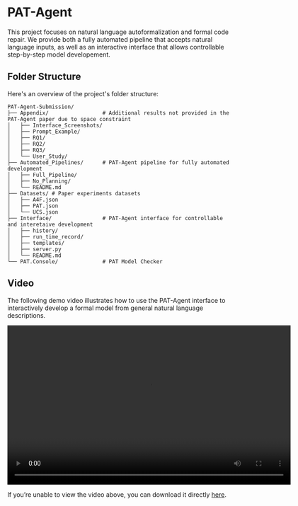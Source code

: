 # PAT-Agent
This project focuses on natural language autoformalization and formal code repair. We provide both a fully automated pipeline that accepts natural language inputs, as well as an interactive interface that allows controllable step-by-step model developement.

## Folder Structure

Here's an overview of the project's folder structure:

```
PAT-Agent-Submission/
├── Appendix/                 # Additional results not provided in the PAT-Agent paper due to space constraint
│   ├── Interface_Screenshots/
│   ├── Prompt_Example/
│   ├── RQ1/
│   ├── RQ2/
│   ├── RQ3/
│   └── User_Study/
├── Automated_Pipelines/      # PAT-Agent pipeline for fully automated development
│   ├── Full_Pipeline/
│   ├── No_Planning/
│   └── README.md 
├── Datasets/ # Paper experiments datasets
│   ├── A4F.json
│   ├── PAT.json
│   └── UCS.json
├── Interface/                # PAT-Agent interface for controllable and interetaive development
│   ├── history/
│   ├── run_time_record/
│   ├── templates/
│   ├── server.py
│   └── README.md  
└── PAT.Console/              # PAT Model Checker
```

## Video
The following demo video illustrates how to use the PAT-Agent interface to interactively develop a formal model from general natural language descriptions.

<video width="640" height="360" controls>
  <source src="./demo.mp4" type="video/mp4">
  Your browser does not support the video tag.
</video>

If you’re unable to view the video above, you can download it directly [here](./demo.mp4).